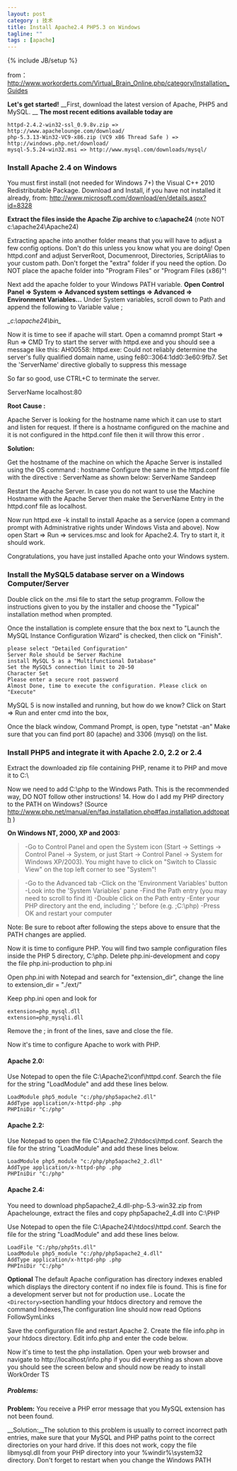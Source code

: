 ```yaml
---
layout: post
category : 技术
title: Install Apache2.4 PHP5.3 on Windows
tagline: ""
tags : [apache]
---
```

{% include JB/setup %}



from：<http://www.workorderts.com/Virtual_Brain_Online.php/category/Installation_Guides>

__Let's get started!__
__First, download the latest version of Apache, PHP5 and MySQL. __
__The most recent editions available today are__


	httpd-2.4.2-win32-ssl_0.9.8v.zip => http://www.apachelounge.com/download/
	php-5.3.13-Win32-VC9-x86.zip (VC9 x86 Thread Safe ) => http://windows.php.net/download/
	mysql-5.5.24-win32.msi => http://www.mysql.com/downloads/mysql/


### Install Apache 2.4 on Windows

You must first install (not needed for Windows 7+) the Visual C++ 2010 Redistributable Package.
Download and Install, if you have not installed it already,
from: http://www.microsoft.com/download/en/details.aspx?id=8328

__Extract the files inside the Apache Zip archive to c:\apache24__
(note NOT c:\apache24\Apache24)

Extracting apache into another folder means that you will have to adjust a few config options.
Don't do this unless you know what you are doing! 
Open httpd.conf and adjust ServerRoot, Documenroot, Directories, ScriptAlias to your custom path.
Don't forget the "extra" folder if you need the option.
Do NOT place the apache folder into "Program Files" or "Program Files (x86)"!

Next add the apache folder to your Windows PATH variable. 
__Open Control Panel => System => Advanced system settings => Advanced => Environment Variables...__
Under System variables, scroll down to Path and append the following to Variable value ;

__c:\apache24\bin\__

Now it is time to see if apache will start. Open a comamnd prompt Start => Run => CMD 
Try to start the server with httpd.exe and you should see a message like this:
AH00558: httpd.exe: Could not reliably determine the server's fully qualified domain name, using fe80::3064:1dd0:3e60:9fb7. Set the 'ServerName' directive globally to suppress this message

So far so good, use CTRL+C to terminate the server.

ServerName localhost:80

__Root Cause :__

Apache Server is looking for the hostname name which it can use to start and listen for request. If there is a hostname configured on the machine and it is not configured in the httpd.conf file then it will throw this error .

__Solution:__

Get the hostname of the machine on which the Apache Server is installed using the OS command : hostname
Configure the same in the httpd.conf file with the directive : ServerName as shown below:
ServerName Sandeep

Restart the Apache Server.
In case you do not want to use the Machine Hostname with the Apache Server then make the ServerName Entry in the httpd.conf file as localhost.

Now run httpd.exe -k install to install Apache as a service (open a command prompt with Administrative rights under Windows Vista and above). Now open Start => Run => services.msc and look for Apache2.4. Try to start it, it should work.

Congratulations, you have just installed Apache onto your Windows system.


### Install the MySQL5 database server on a Windows Computer/Server

Double click on the .msi file to start the setup programm. 
Follow the instructions given to you by the installer and choose the "Typical" installation method when prompted. 

Once the installation is complete ensure that the box next to "Launch the MySQL Instance Configuration Wizard" is checked, then click on "Finish".


	please select "Detailed Configuration"
	Server Role should be Server Machine
	install MySQL 5 as a "Multifunctional Database" 
	Set the MySQL5 connection limit to 20-50
	Character Set 
	Please enter a secure root password
	Almost Done, time to execute the configuration. Please click on "Execute" 



MySQL 5 is now installed and running, but how do we know?
Click on Start => Run and enter cmd into the box,

Once the black window, Command Prompt, is open, type "netstat -an" 
Make sure that you can find port 80 (apache) and 3306 (mysql) on the list.


### Install PHP5 and integrate it with Apache 2.0, 2.2 or 2.4

Extract the downloaded zip file containing PHP, rename it to PHP and move it to C:\

Now we need to add C:\php to the Windows Path. This is the recommended way, DO NOT follow other instructions!
14. How do I add my PHP directory to the PATH on Windows?
(Source http://www.php.net/manual/en/faq.installation.php#faq.installation.addtopath )

__On Windows NT, 2000, XP and 2003:__

> -Go to Control Panel and open the System icon (Start -> Settings -> Control Panel -> System, or just Start -> Control Panel -> System for Windows XP/2003). You might have to click on "Switch to Classic View" on the top left corner to see "System"!

> -Go to the Advanced tab
> -Click on the 'Environment Variables' button
> -Look into the 'System Variables' pane
> -Find the Path entry (you may need to scroll to find it)
> -Double click on the Path entry
> -Enter your PHP directory ant the end, including ';' before (e.g. ;C:\php)
> -Press OK and restart your computer 

Note: Be sure to reboot after following the steps above to ensure that the PATH changes are applied. 

Now it is time to configure PHP.
You will find two sample configuration files inside the PHP 5 directory, C:\php.
Delete php.ini-development and copy the file php.ini-production to php.ini

Open php.ini with Notepad and search for "extension_dir", change the line to 
extension_dir = "./ext/"

Keep php.ini open and look for
 
	extension=php_mysql.dll
	extension=php_mysqli.dll
	
Remove the ; in front of the lines, save and close the file.

Now it's time to configure Apache to work with PHP. 


#### Apache 2.0:

Use Notepad to open the file C:\Apache2\conf\httpd.conf. Search the file for the string "LoadModule" and add these lines below.


	LoadModule php5_module "c:/php/php5apache2.dll"
	AddType application/x-httpd-php .php
	PHPIniDir "C:/php"


#### Apache 2.2:

Use Notepad to open the file C:\Apache2.2\htdocs\httpd.conf. Search the file for the string "LoadModule" and add these lines below.


	LoadModule php5_module "c:/php/php5apache2_2.dll"
	AddType application/x-httpd-php .php
	PHPIniDir "C:/php"


#### Apache 2.4:

You need to download php5apache2_4.dll-php-5.3-win32.zip from Apachelounge, extract the files and copy php5apache2_4.dll into C:\PHP

Use Notepad to open the file C:\Apache24\htdocs\httpd.conf. Search the file for the string "LoadModule" and add these lines below.


	LoadFile "C:/php/php5ts.dll"
	LoadModule php5_module "c:/php/php5apache2_4.dll"
	AddType application/x-httpd-php .php
	PHPIniDir "C:/php"



__Optional__
The default Apache configuration has directory indexes enabled which displays the directory content if no index file is found. This is fine for a development server but not for production use.. Locate the 
`<Directory>`section handling your htdocs directory and remove the command Indexes,The configuration line should now read Options FollowSymLinks


Save the configuration file and restart Apache 2. 
Create the file info.php in your htdocs directory.
Edit info.php and enter the code below.


Now it's time to test the php installation. Open your web browser and navigate to http://localhost/info.php if you did everything as shown above you should see the screen below and should now be ready to install WorkOrder TS


##### Problems:

__Problem:__ You receive a PHP error message that you MySQL extension has not been found.

__Solution:__The solution to this problem is usually to correct incorrect path entries, make sure that your MySQL and PHP paths point to the correct directories on your hard drive. If this does not work, copy the file libmysql.dll from your PHP directory into your %windir%\system32 directory. Don't forget to restart when you change the Windows PATH





